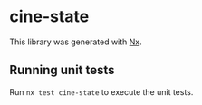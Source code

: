 # cine-state

This library was generated with [Nx](https://nx.dev).

## Running unit tests

Run `nx test cine-state` to execute the unit tests.
